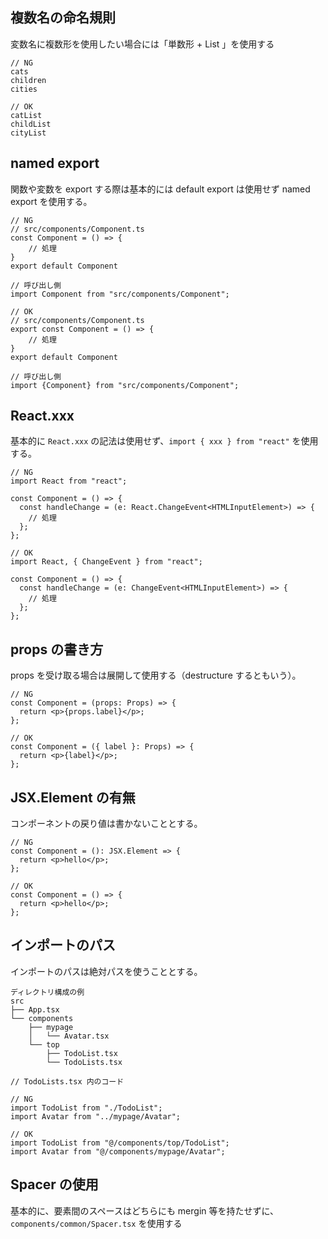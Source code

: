 
## 複数名の命名規則

変数名に複数形を使用したい場合には「単数形 + List 」を使用する

```tsx
// NG
cats
children
cities

// OK
catList
childList
cityList
```


## named export

関数や変数を export する際は基本的には default export は使用せず named export を使用する。

```tsx
// NG
// src/components/Component.ts
const Component = () => {
	// 処理
}
export default Component

// 呼び出し側
import Component from "src/components/Component";

// OK
// src/components/Component.ts
export const Component = () => {
	// 処理
}
export default Component

// 呼び出し側
import {Component} from "src/components/Component";

```

## React.xxx

基本的に `React.xxx` の記法は使用せず、`import { xxx } from "react"` を使用する。

```tsx
// NG
import React from "react";

const Component = () => {
  const handleChange = (e: React.ChangeEvent<HTMLInputElement>) => {
    // 処理
  };
};

// OK
import React, { ChangeEvent } from "react";

const Component = () => {
  const handleChange = (e: ChangeEvent<HTMLInputElement>) => {
    // 処理
  };
};
```

## props の書き方

props を受け取る場合は展開して使用する（destructure するともいう）。

```tsx
// NG
const Component = (props: Props) => {
  return <p>{props.label}</p>;
};

// OK
const Component = ({ label }: Props) => {
  return <p>{label}</p>;
};
```

## JSX.Element の有無

コンポーネントの戻り値は書かないこととする。

```tsx
// NG
const Component = (): JSX.Element => {
  return <p>hello</p>;
};

// OK
const Component = () => {
  return <p>hello</p>;
};
```

## インポートのパス

インポートのパスは絶対パスを使うこととする。

```
ディレクトリ構成の例
src
├── App.tsx
└── components
    ├── mypage
    │   └── Avatar.tsx
    └── top
        ├── TodoList.tsx
        └── TodoLists.tsx
```

```tsx
// TodoLists.tsx 内のコード

// NG
import TodoList from "./TodoList";
import Avatar from "../mypage/Avatar";

// OK
import TodoList from "@/components/top/TodoList";
import Avatar from "@/components/mypage/Avatar";
```

## Spacer の使用

基本的に、要素間のスペースはどちらにも mergin 等を持たせずに、`components/common/Spacer.tsx` を使用する
